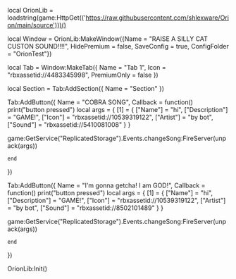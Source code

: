 
local OrionLib = loadstring(game:HttpGet(('https://raw.githubusercontent.com/shlexware/Orion/main/source')))()

local Window = OrionLib:MakeWindow({Name = "RAISE A SILLY CAT CUSTON SOUND!!!!", HidePremium = false, SaveConfig = true, ConfigFolder = "OrionTest"})


local Tab = Window:MakeTab({
	Name = "Tab 1",
	Icon = "rbxassetid://4483345998",
	PremiumOnly = false
})


local Section = Tab:AddSection({
	Name = "Section"
})



Tab:AddButton({
	Name = "COBRA SONG",
	Callback = function()
      		print("button pressed")
local args = {
    [1] = {
        ["Name"] = "hi",
        ["Description"] = "GAME!",
        ["Icon"] = "rbxassetid://10539319122",
        ["Artist"] = "by bot",
        ["Sound"] = "rbxassetid://5410081008"
    }
}

game:GetService("ReplicatedStorage").Events.changeSong:FireServer(unpack(args))

  	end    
})

Tab:AddButton({
	Name = "I'm gonna getcha! I am GOD!",
	Callback = function()
      		print("button pressed")
local args = {
    [1] = {
        ["Name"] = "hi",
        ["Description"] = "GAME!",
        ["Icon"] = "rbxassetid://10539319122",
        ["Artist"] = "by bot",
        ["Sound"] = "rbxassetid://8502101489"
    }
}

game:GetService("ReplicatedStorage").Events.changeSong:FireServer(unpack(args))

  	end    
})


OrionLib:Init()
